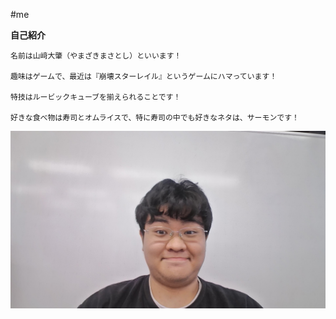 #me

**自己紹介**

    名前は山﨑大肇（やまざきまさとし）といいます！
        
    趣味はゲームで、最近は『崩壊スターレイル』というゲームにハマっています！
    
    特技はルービックキューブを揃えられることです！
    
    好きな食べ物は寿司とオムライスで、特に寿司の中でも好きなネタは、サーモンです！

![自分の写真](https://github.com/a250897m-collab/me/blob/main/WIN_20251027_14_31_23_Pro.jpg?raw=true)
